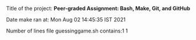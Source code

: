 Title of the project: __Peer-graded Assignment: Bash, Make, Git, and GitHub__

Date make ran at:
Mon Aug  02 14:45:35 IST 2021

Number of lines file guessinggame.sh contains:1
      1
